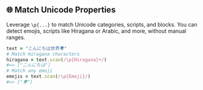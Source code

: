 ## 🌐 Match Unicode Properties
Leverage `\p{...}` to match Unicode categories, scripts, and blocks. You can detect emojis, scripts like Hiragana or Arabic, and more, without manual ranges.

```ruby
text = "こんにちは世界🌍"
# Match Hiragana characters
hiragana = text.scan(/\p{Hiragana}+/)
#=> ["こんにちは"]
# Match any emoji
emojis = text.scan(/\p{Emoji}/)
#=> ["🌍"]
```